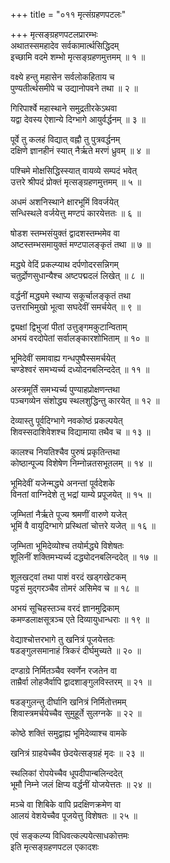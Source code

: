 +++
title = "०११ मृत्संग्रहणपटलः"

+++
मृत्सङ्ग्रहणपटलप्रारम्भः    
अथातस्समहादेव सर्वकामार्त्थसिद्धिदम्  
इच्छामि वदमे शम्भो मृत्सङ्ग्रहणमुत्तमम् ॥ १ ॥


वक्ष्ये हन्तु महासेन सर्वलोकहिताय च  
पुण्यतीर्त्थसमीपे च उद्यानोपवने तथा ॥ २ ॥


गिरिपार्श्वे महास्थाने समुद्रतीरकेऽथवा  
यद्वा देवस्य ऐशान्ये दिग्भागे आयुर्वर्द्धनम् ॥ ३ ॥


पूर्वे तु कलहं विद्यात् वह्नौ तु पुत्रवर्द्धनम्  
दक्षिणे ज्ञानहीनं स्यात् नैर्ऋते मरणं ध्रुवम् ॥ ४ ॥


पश्चिमे मोक्षसिद्धिस्स्यात् वायव्ये सम्पदं भवेत्  
उत्तरे श्रीपदं प्रोक्तं मृत्सङ्ग्रहणमुत्तमम् ॥ ५ ॥


अधमं अशनिस्थाने क्षारभूमिं विवर्जयेत्  
सन्धिस्थले वर्जयेत्तु मण्टपं कारयेत्ततः ॥ ६ ॥


षोडश स्तम्भसंयुक्तं द्वादशस्तम्भमेव वा  
अष्टस्तम्भसमायुक्तं मण्टपालङ्कृतं तथा ॥ ७ ॥


मद्ध्ये वेदिं प्रकल्प्याथ दर्पणोदरसन्निगम्  
चतुर्द्रोणसुधान्यैश्च अष्टपद्मदलं लिखेत् ॥ ८ ॥



वर्द्धनीं मद्ध्यमे स्थाप्य सकूर्चालङ्कृतं तथा  
उत्तराभिमुखो भूत्वा सघदेवीं समर्चयेत् ॥ ९ ॥


द्व्यक्षां द्विभुजां पीतां उत्तुङ्गमकुटान्विताम्  
अभयं वरदोपेतां सर्वालङ्कारशोभिताम् ॥ १० ॥


भूमिदेवीं समावाह्य गन्धपुष्पैस्समर्चयेत्  
चण्डेश्वरं समभ्यर्च्य दध्योदनबलिन्ददेत् ॥ ११ ॥


अस्त्रमूर्तिं समभ्यर्च्य पुण्याहप्रोक्षणन्तथा  
पञ्चगव्येन संशोद्ध्य स्थलशुद्धिन्तु कारयेत् ॥ १२ ॥


देव्यास्तु पूर्वदिग्भागे नवकोष्ठं प्रकल्पयेत्  
शिवस्सदाशिवेशश्च विद्यामाया तथैव च ॥ १३ ॥


कालश्च नियतिश्चैव पुरुषं प्रकृतिन्तथा  
कोष्ठान्पूज्य विशेषेण निम्नोन्नतसभूतलम् ॥ १४ ॥


भूमिदेवीं यजेन्मद्ध्ये अनन्तां पूर्वदेशके  
विनतां वाग्निदेशे तु भद्रां याम्ये प्रपूजयेत् ॥ १५ ॥


जृम्भितां नैर्ऋते पूज्य श्रमणीं वारुणे यजेत्  
भूमिं वै वायुदिग्भागे प्रस्थितां चोत्तरे यजेत् ॥ १६ ॥


जृम्भिता भूमिदेव्योश्च तयोर्मद्ध्ये विशेषतः  
शूलिनीं शक्तिमभ्यर्च्य दद्ध्योदनबलिन्ददेत् ॥ १७ ॥


शूलखट्वां तथा पाशं वरदं खड्गखेटकम्  
पट्टसं मुद्गरञ्चैव तोमरं असिमेव च ॥ १८ ॥


अभयं सूचिहस्तञ्च वरदं ज्ञानमुद्रिकाम्  
कमण्डलाक्षसूत्रञ्च एते दिव्यायुधान्धराः ॥ १९ ॥


वेद्याश्चोत्तरभागे तु खनित्रं पूजयेत्ततः  
षडङ्गुलसमानाहं त्रिकरं दीर्घमुच्यते ॥ २० ॥


दण्डाग्रे निर्मितञ्चैव स्वर्णेन रजतेन वा  
ताम्रैर्वा लोहजैर्वापि द्वादशाङ्गुलविस्तरम् ॥ २१ ॥


षडङ्गुलन्तु दीर्घानि खनित्रं निर्मितोत्तमम्  
शिवास्त्रमर्चयेच्चैव सुमुहूर्ते सुलग्नके ॥ २२ ॥


कोष्ठे शक्तिं समुद्वाह्य भूमिदेव्याश्च वामके  

खनित्रं ग्राहयेच्चैव छेदयेत्सङ्ग्रहं मृदः ॥ २३ ॥


स्थलिकां रोपयेच्चैव धूपदीपान्बलिन्ददेत्  
भूमौ निम्ने जलं क्षिप्य वर्द्धनीं योजयेत्ततः ॥ २४ ॥


मञ्चे वा शिबिके वापि प्रदक्षिणक्रमेण वा  
आलयं वेशयेच्चैव पूजयेत्तु विशेषतः ॥ २५ ॥


एवं सङ्कल्प्य विधिवत्कल्पयेत्साधकोत्तमः  
इति मृत्सङ्ग्रहणपटल एकादशः  

